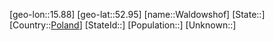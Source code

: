 ﻿---
location: [52.95,15.88]
type: City
tags:
- geo/City


SpocWebEntityId: 35416
isDeleted: false
confidential: public

---
[geo-lon::15.88]
[geo-lat::52.95]
[name::Waldowshof]
[State::]
[Country::[Poland](geo/Continent/Europe/Poland.md)]
[StateId::]
[Population::]
[Unknown::]

